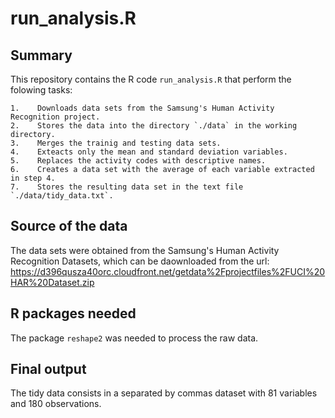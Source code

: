 # run_analysis.R

## Summary

This repository contains the R code `run_analysis.R` that perform the folowing tasks:

    1.    Downloads data sets from the Samsung's Human Activity Recognition project. 
    2.    Stores the data into the directory `./data` in the working directory.
    3.    Merges the trainig and testing data sets.
    4.    Exteacts only the mean and standard deviation variables.
    5.    Replaces the activity codes with descriptive names.
    6.    Creates a data set with the average of each variable extracted in step 4.
    7.    Stores the resulting data set in the text file `./data/tidy_data.txt`. 

## Source of the data

The data sets were obtained from the Samsung's Human Activity Recognition Datasets, which can be daownloaded from the url: https://d396qusza40orc.cloudfront.net/getdata%2Fprojectfiles%2FUCI%20HAR%20Dataset.zip 

## R packages needed

The package `reshape2` was needed to process the raw data. 

## Final output

The tidy data consists in a separated by commas dataset with 81 variables and 180 observations.



 


